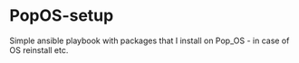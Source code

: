 # PopOS-setup

Simple ansible playbook with packages that I install on Pop_OS - in case of OS reinstall etc.
